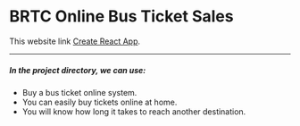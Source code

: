 # BRTC Online Bus Ticket Sales

This website link [Create React App](https://github.com/facebook/create-react-app).

***
##### In the project directory, we can use:
+ Buy a bus ticket online system.
+ You can easily buy tickets online at home.
+ You will know how long it takes to reach another destination.
